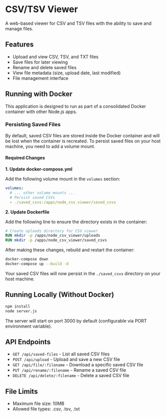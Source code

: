 # CSV/TSV Viewer

A web-based viewer for CSV and TSV files with the ability to save and manage files.

## Features

- Upload and view CSV, TSV, and TXT files
- Save files for later viewing
- Rename and delete saved files
- View file metadata (size, upload date, last modified)
- File management interface

## Running with Docker

This application is designed to run as part of a consolidated Docker container with other Node.js apps.

### Persisting Saved Files

By default, saved CSV files are stored inside the Docker container and will be lost when the container is recreated. To persist saved files on your host machine, you need to add a volume mount.

#### Required Changes

**1. Update docker-compose.yml**

Add the following volume mount in the `volumes` section:

```yaml
volumes:
  # ... other volume mounts ...
  # Persist saved CSVs
  - ./saved_csvs:/apps/node_csv_viewer/saved_csvs
```

**2. Update Dockerfile**

Add the following line to ensure the directory exists in the container:

```dockerfile
# Create uploads directory for CSV viewer
RUN mkdir -p /apps/node_csv_viewer/uploads
RUN mkdir -p /apps/node_csv_viewer/saved_csvs
```

After making these changes, rebuild and restart the container:

```bash
docker-compose down
docker-compose up --build -d
```

Your saved CSV files will now persist in the `./saved_csvs` directory on your host machine.

## Running Locally (Without Docker)

```bash
npm install
node server.js
```

The server will start on port 3000 by default (configurable via PORT environment variable).

## API Endpoints

- `GET /api/saved-files` - List all saved CSV files
- `POST /api/upload` - Upload and save a new CSV file
- `GET /api/file/:filename` - Download a specific saved CSV file
- `PUT /api/rename/:filename` - Rename a saved CSV file
- `DELETE /api/delete/:filename` - Delete a saved CSV file

## File Limits

- Maximum file size: 10MB
- Allowed file types: .csv, .tsv, .txt
